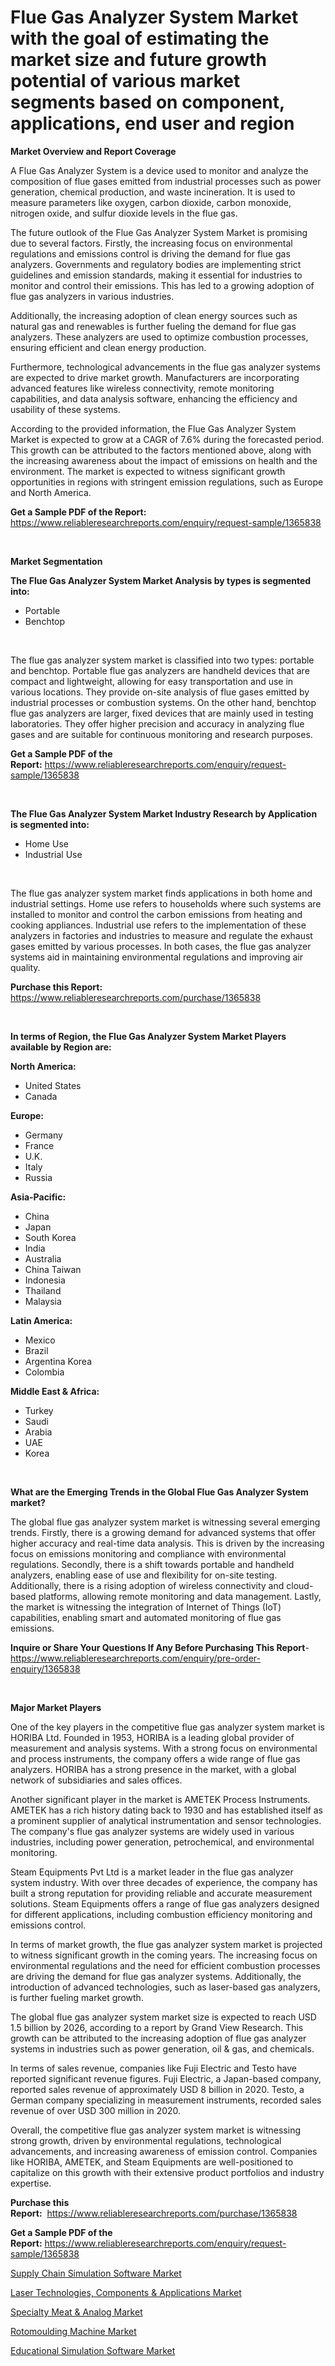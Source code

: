 <p><h1>Flue Gas Analyzer System Market with the goal of estimating the market size and future growth potential of various market segments based on component, applications, end user and region</h1></p><p><strong>Market Overview and Report Coverage</strong></p>
<p><p>A Flue Gas Analyzer System is a device used to monitor and analyze the composition of flue gases emitted from industrial processes such as power generation, chemical production, and waste incineration. It is used to measure parameters like oxygen, carbon dioxide, carbon monoxide, nitrogen oxide, and sulfur dioxide levels in the flue gas.</p><p>The future outlook of the Flue Gas Analyzer System Market is promising due to several factors. Firstly, the increasing focus on environmental regulations and emissions control is driving the demand for flue gas analyzers. Governments and regulatory bodies are implementing strict guidelines and emission standards, making it essential for industries to monitor and control their emissions. This has led to a growing adoption of flue gas analyzers in various industries.</p><p>Additionally, the increasing adoption of clean energy sources such as natural gas and renewables is further fueling the demand for flue gas analyzers. These analyzers are used to optimize combustion processes, ensuring efficient and clean energy production.</p><p>Furthermore, technological advancements in the flue gas analyzer systems are expected to drive market growth. Manufacturers are incorporating advanced features like wireless connectivity, remote monitoring capabilities, and data analysis software, enhancing the efficiency and usability of these systems.</p><p>According to the provided information, the Flue Gas Analyzer System Market is expected to grow at a CAGR of 7.6% during the forecasted period. This growth can be attributed to the factors mentioned above, along with the increasing awareness about the impact of emissions on health and the environment. The market is expected to witness significant growth opportunities in regions with stringent emission regulations, such as Europe and North America.</p></p>
<p><strong>Get a Sample PDF of the Report:</strong> <a href="https://www.reliableresearchreports.com/enquiry/request-sample/1365838">https://www.reliableresearchreports.com/enquiry/request-sample/1365838</a></p>
<p>&nbsp;</p>
<p><strong>Market Segmentation</strong></p>
<p><strong>The Flue Gas Analyzer System Market Analysis by types is segmented into:</strong></p>
<p><ul><li>Portable</li><li>Benchtop</li></ul></p>
<p>&nbsp;</p>
<p><p>The flue gas analyzer system market is classified into two types: portable and benchtop. Portable flue gas analyzers are handheld devices that are compact and lightweight, allowing for easy transportation and use in various locations. They provide on-site analysis of flue gases emitted by industrial processes or combustion systems. On the other hand, benchtop flue gas analyzers are larger, fixed devices that are mainly used in testing laboratories. They offer higher precision and accuracy in analyzing flue gases and are suitable for continuous monitoring and research purposes.</p></p>
<p><strong>Get a Sample PDF of the Report:</strong>&nbsp;<a href="https://www.reliableresearchreports.com/enquiry/request-sample/1365838">https://www.reliableresearchreports.com/enquiry/request-sample/1365838</a></p>
<p>&nbsp;</p>
<p><strong>The Flue Gas Analyzer System Market Industry Research by Application is segmented into:</strong></p>
<p><ul><li>Home Use</li><li>Industrial Use</li></ul></p>
<p>&nbsp;</p>
<p><p>The flue gas analyzer system market finds applications in both home and industrial settings. Home use refers to households where such systems are installed to monitor and control the carbon emissions from heating and cooking appliances. Industrial use refers to the implementation of these analyzers in factories and industries to measure and regulate the exhaust gases emitted by various processes. In both cases, the flue gas analyzer systems aid in maintaining environmental regulations and improving air quality.</p></p>
<p><strong>Purchase this Report:</strong>&nbsp; <a href="https://www.reliableresearchreports.com/purchase/1365838">https://www.reliableresearchreports.com/purchase/1365838</a></p>
<p>&nbsp;</p>
<p><strong>In terms of Region, the Flue Gas Analyzer System Market Players available by Region are:</strong></p>
<p>
    <p> <strong> North America: </strong>
        <ul>
            <li>United States</li>
            <li>Canada</li>
        </ul>
        </p> 
    <p> <strong> Europe: </strong>
        <ul>
            <li>Germany</li>
            <li>France</li>
            <li>U.K.</li>
            <li>Italy</li>
            <li>Russia</li>
        </ul>
        </p> 
    <p> <strong> Asia-Pacific: </strong>
        <ul>
            <li>China</li>
            <li>Japan</li>
            <li>South Korea</li>
            <li>India</li>
            <li>Australia</li>
            <li>China Taiwan</li>
            <li>Indonesia</li>
            <li>Thailand</li>
            <li>Malaysia</li>
        </ul>
        </p> 
    <p> <strong> Latin America: </strong>
        <ul>
            <li>Mexico</li>
            <li>Brazil</li>
            <li>Argentina Korea</li>
            <li>Colombia</li>
        </ul>
        </p> 
    <p> <strong> Middle East & Africa: </strong>
        <ul>
            <li>Turkey</li>
            <li>Saudi</li>
            <li>Arabia</li>
            <li>UAE</li>
            <li>Korea</li>
        </ul>
    </p>
    </p>
<p>&nbsp;</p>
<p><strong>What are the Emerging Trends in the Global Flue Gas Analyzer System market?</strong></p>
<p><p>The global flue gas analyzer system market is witnessing several emerging trends. Firstly, there is a growing demand for advanced systems that offer higher accuracy and real-time data analysis. This is driven by the increasing focus on emissions monitoring and compliance with environmental regulations. Secondly, there is a shift towards portable and handheld analyzers, enabling ease of use and flexibility for on-site testing. Additionally, there is a rising adoption of wireless connectivity and cloud-based platforms, allowing remote monitoring and data management. Lastly, the market is witnessing the integration of Internet of Things (IoT) capabilities, enabling smart and automated monitoring of flue gas emissions.</p></p>
<p><strong>Inquire or Share Your Questions If Any Before Purchasing This Report</strong>- <a href="https://www.reliableresearchreports.com/enquiry/pre-order-enquiry/1365838">https://www.reliableresearchreports.com/enquiry/pre-order-enquiry/1365838</a></p>
<p>&nbsp;</p>
<p><strong>Major Market Players</strong></p>
<p><p>One of the key players in the competitive flue gas analyzer system market is HORIBA Ltd. Founded in 1953, HORIBA is a leading global provider of measurement and analysis systems. With a strong focus on environmental and process instruments, the company offers a wide range of flue gas analyzers. HORIBA has a strong presence in the market, with a global network of subsidiaries and sales offices.</p><p>Another significant player in the market is AMETEK Process Instruments. AMETEK has a rich history dating back to 1930 and has established itself as a prominent supplier of analytical instrumentation and sensor technologies. The company's flue gas analyzer systems are widely used in various industries, including power generation, petrochemical, and environmental monitoring.</p><p>Steam Equipments Pvt Ltd is a market leader in the flue gas analyzer system industry. With over three decades of experience, the company has built a strong reputation for providing reliable and accurate measurement solutions. Steam Equipments offers a range of flue gas analyzers designed for different applications, including combustion efficiency monitoring and emissions control.</p><p>In terms of market growth, the flue gas analyzer system market is projected to witness significant growth in the coming years. The increasing focus on environmental regulations and the need for efficient combustion processes are driving the demand for flue gas analyzer systems. Additionally, the introduction of advanced technologies, such as laser-based gas analyzers, is further fueling market growth.</p><p>The global flue gas analyzer system market size is expected to reach USD 1.5 billion by 2026, according to a report by Grand View Research. This growth can be attributed to the increasing adoption of flue gas analyzer systems in industries such as power generation, oil & gas, and chemicals.</p><p>In terms of sales revenue, companies like Fuji Electric and Testo have reported significant revenue figures. Fuji Electric, a Japan-based company, reported sales revenue of approximately USD 8 billion in 2020. Testo, a German company specializing in measurement instruments, recorded sales revenue of over USD 300 million in 2020.</p><p>Overall, the competitive flue gas analyzer system market is witnessing strong growth, driven by environmental regulations, technological advancements, and increasing awareness of emission control. Companies like HORIBA, AMETEK, and Steam Equipments are well-positioned to capitalize on this growth with their extensive product portfolios and industry expertise.</p></p>
<p><strong>Purchase this Report:</strong>&nbsp;&nbsp;<a href="https://www.reliableresearchreports.com/purchase/1365838">https://www.reliableresearchreports.com/purchase/1365838</a></p>
<p></p>
<p><strong>Get a Sample PDF of the Report:</strong>&nbsp;<a href="https://www.reliableresearchreports.com/enquiry/request-sample/1365838">https://www.reliableresearchreports.com/enquiry/request-sample/1365838</a></p>
<p><p><a href="https://medium.com/@reecebednar/supply-chain-simulation-software-market-size-cagr-trends-2024-2030-772e755db9ee">Supply Chain Simulation Software Market</a></p><p><a href="https://www.linkedin.com/pulse/laser-technologies-components-amp-applications-market-sj25f/">Laser Technologies, Components & Applications Market</a></p><p><a href="https://github.com/BryceTownsendr/Market-Research-Report-List-1/blob/main/specialty-meat-analog-market.md">Specialty Meat & Analog Market</a></p><p><a href="https://github.com/WillieWoodard/Market-Research-Report-List-1/blob/main/rotomoulding-machine-market.md">Rotomoulding Machine Market</a></p><p><a href="https://medium.com/@flavietowne/educational-simulation-software-market-size-cagr-trends-2024-2030-5329c475cc08">Educational Simulation Software Market</a></p></p>